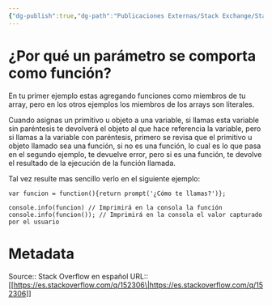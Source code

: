 ```yaml
---
{"dg-publish":true,"dg-path":"Publicaciones Externas/Stack Exchange/Stack Overflow en español/es.stackoverflow.com-152306.md","permalink":"/publicaciones-externas/stack-exchange/stack-overflow-en-espanol/es-stackoverflow-com-152306/","title":"¿Por qué un parámetro se comporta como función?","hide":true,"noteIcon":"default","created":"2024-04-03T12:49:10.506-06:00","updated":"2024-04-05T16:43:53.516-06:00"}
---
```


# ¿Por qué un parámetro se comporta como función?

En tu primer ejemplo estas agregando funciones como miembros de tu array, pero en los otros ejemplos los miembros de los arrays son literales.

Cuando asignas un primitivo u objeto a  una variable, si llamas esta variable sin paréntesis te devolverá el objeto al que hace referencia la variable, pero si llamas a la variable con paréntesis, primero se revisa que el primitivo u objeto llamado sea una función, si no es una función, lo cual es lo que pasa en el segundo ejemplo, te devuelve error, pero si es una función, te devolve el resultado de la ejecución de la función llamada.

Tal vez resulte mas sencillo verlo en el siguiente ejemplo:

<!-- begin snippet: js hide: false console: true babel: false -->

<!-- language: lang-js -->

    var funcion = function(){return prompt('¿Cómo te llamas?')};

    console.info(funcion) // Imprimirá en la consola la función
    console.info(funcion()); // Imprimirá en la consola el valor capturado por el usuario

<!-- end snippet -->



# Metadata
Source:: Stack Overflow en español
URL:: [[https://es.stackoverflow.com/q/152306\|https://es.stackoverflow.com/q/152306]]

